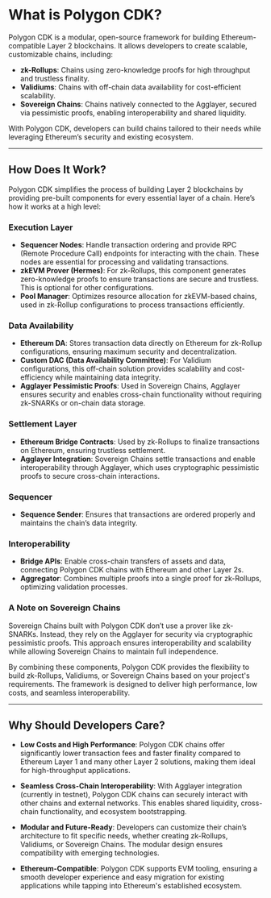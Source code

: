 # What is Polygon CDK?

Polygon CDK is a modular, open-source framework for building Ethereum-compatible Layer 2 blockchains. It allows developers to create scalable, customizable chains, including:
- **zk-Rollups**: Chains using zero-knowledge proofs for high throughput and trustless finality.
- **Validiums**: Chains with off-chain data availability for cost-efficient scalability.
- **Sovereign Chains**: Chains natively connected to the Agglayer, secured via pessimistic proofs, enabling interoperability and shared liquidity.

With Polygon CDK, developers can build chains tailored to their needs while leveraging Ethereum’s security and existing ecosystem.

---

## How Does It Work?

Polygon CDK simplifies the process of building Layer 2 blockchains by providing pre-built components for every essential layer of a chain. Here’s how it works at a high level:

### Execution Layer
- **Sequencer Nodes**: Handle transaction ordering and provide RPC (Remote Procedure Call) endpoints for interacting with the chain. These nodes are essential for processing and validating transactions.
- **zkEVM Prover (Hermes)**: For zk-Rollups, this component generates zero-knowledge proofs to ensure transactions are secure and trustless. This is optional for other configurations.
- **Pool Manager**: Optimizes resource allocation for zkEVM-based chains, used in zk-Rollup configurations to process transactions efficiently.

### Data Availability
- **Ethereum DA**: Stores transaction data directly on Ethereum for zk-Rollup configurations, ensuring maximum security and decentralization.
- **Custom DAC (Data Availability Committee)**: For Validium configurations, this off-chain solution provides scalability and cost-efficiency while maintaining data integrity.
- **Agglayer Pessimistic Proofs**: Used in Sovereign Chains, Agglayer ensures security and enables cross-chain functionality without requiring zk-SNARKs or on-chain data storage.

### Settlement Layer
- **Ethereum Bridge Contracts**: Used by zk-Rollups to finalize transactions on Ethereum, ensuring trustless settlement.
- **Agglayer Integration**: Sovereign Chains settle transactions and enable interoperability through Agglayer, which uses cryptographic pessimistic proofs to secure cross-chain interactions.

### Sequencer
- **Sequence Sender**: Ensures that transactions are ordered properly and maintains the chain’s data integrity.

### Interoperability
- **Bridge APIs**: Enable cross-chain transfers of assets and data, connecting Polygon CDK chains with Ethereum and other Layer 2s.
- **Aggregator**: Combines multiple proofs into a single proof for zk-Rollups, optimizing validation processes.

### A Note on Sovereign Chains
Sovereign Chains built with Polygon CDK don’t use a prover like zk-SNARKs. Instead, they rely on the Agglayer for security via cryptographic pessimistic proofs. This approach ensures interoperability and scalability while allowing Sovereign Chains to maintain full independence.

By combining these components, Polygon CDK provides the flexibility to build zk-Rollups, Validiums, or Sovereign Chains based on your project's requirements. The framework is designed to deliver high performance, low costs, and seamless interoperability.

---

## Why Should Developers Care?

- **Low Costs and High Performance**: Polygon CDK chains offer significantly lower transaction fees and faster finality compared to Ethereum Layer 1 and many other Layer 2 solutions, making them ideal for high-throughput applications.

- **Seamless Cross-Chain Interoperability**: With Agglayer integration (currently in testnet), Polygon CDK chains can securely interact with other chains and external networks. This enables shared liquidity, cross-chain functionality, and ecosystem bootstrapping.

- **Modular and Future-Ready**: Developers can customize their chain’s architecture to fit specific needs, whether creating zk-Rollups, Validiums, or Sovereign Chains. The modular design ensures compatibility with emerging technologies.

- **Ethereum-Compatible**: Polygon CDK supports EVM tooling, ensuring a smooth developer experience and easy migration for existing applications while tapping into Ethereum's established ecosystem.